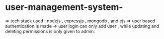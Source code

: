 # user-management-system-

=> tech stack used : nodejs , expressjs , mongodb , and ejs
=> user based authentication is made 
=> user login can only add user , while updating and deleting permissions is only given to admin.
